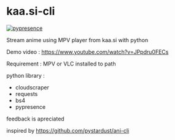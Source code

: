 # kaa.si-cli
[![pypresence](https://img.shields.io/badge/using-pypresence-00bb88.svg?style=for-the-badge&logo=discord&logoWidth=20)](https://github.com/qwertyquerty/pypresence)

Stream anime using MPV player from kaa.si with python

Demo video : https://www.youtube.com/watch?v=JPpdru0FECs

Requirement :
MPV or VLC installed to path

python library :
- cloudscraper
- requests
- bs4
- pypresence

feedback is apreciated

inspired by https://github.com/pystardust/ani-cli
